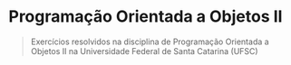 # Programação Orientada a Objetos II
> Exercícios resolvidos na disciplina de Programação Orientada a Objetos II na Universidade Federal de Santa Catarina (UFSC)
